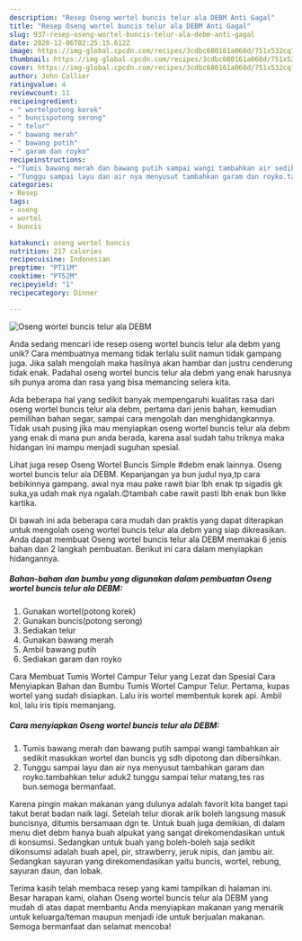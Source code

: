 ```yaml
---
description: "Resep Oseng wortel buncis telur ala DEBM Anti Gagal"
title: "Resep Oseng wortel buncis telur ala DEBM Anti Gagal"
slug: 937-resep-oseng-wortel-buncis-telur-ala-debm-anti-gagal
date: 2020-12-06T02:25:15.612Z
image: https://img-global.cpcdn.com/recipes/3cdbc680161a068d/751x532cq70/oseng-wortel-buncis-telur-ala-debm-foto-resep-utama.jpg
thumbnail: https://img-global.cpcdn.com/recipes/3cdbc680161a068d/751x532cq70/oseng-wortel-buncis-telur-ala-debm-foto-resep-utama.jpg
cover: https://img-global.cpcdn.com/recipes/3cdbc680161a068d/751x532cq70/oseng-wortel-buncis-telur-ala-debm-foto-resep-utama.jpg
author: John Collier
ratingvalue: 4
reviewcount: 11
recipeingredient:
- " wortelpotong korek"
- " buncispotong serong"
- " telur"
- " bawang merah"
- " bawang putih"
- " garam dan royko"
recipeinstructions:
- "Tumis bawang merah dan bawang putih sampai wangi tambahkan air sedikit masukkan wortel dan buncis yg sdh dipotong dan dibersihkan."
- "Tunggu sampai layu dan air nya menyusut tambahkan garam dan royko.tambahkan telur aduk2 tunggu sampai telur matang,tes ras bun.semoga bermanfaat."
categories:
- Resep
tags:
- oseng
- wortel
- buncis

katakunci: oseng wortel buncis 
nutrition: 217 calories
recipecuisine: Indonesian
preptime: "PT11M"
cooktime: "PT52M"
recipeyield: "1"
recipecategory: Dinner

---
```



![Oseng wortel buncis telur ala DEBM](https://img-global.cpcdn.com/recipes/3cdbc680161a068d/751x532cq70/oseng-wortel-buncis-telur-ala-debm-foto-resep-utama.jpg)

Anda sedang mencari ide resep oseng wortel buncis telur ala debm yang unik? Cara membuatnya memang tidak terlalu sulit namun tidak gampang juga. Jika salah mengolah maka hasilnya akan hambar dan justru cenderung tidak enak. Padahal oseng wortel buncis telur ala debm yang enak harusnya sih punya aroma dan rasa yang bisa memancing selera kita.

Ada beberapa hal yang sedikit banyak mempengaruhi kualitas rasa dari oseng wortel buncis telur ala debm, pertama dari jenis bahan, kemudian pemilihan bahan segar, sampai cara mengolah dan menghidangkannya. Tidak usah pusing jika mau menyiapkan oseng wortel buncis telur ala debm yang enak di mana pun anda berada, karena asal sudah tahu triknya maka hidangan ini mampu menjadi suguhan spesial.

Lihat juga resep Oseng Wortel Buncis Simple #debm enak lainnya. Oseng wortel buncis telur ala DEBM. Kepanjangan ya bun judul nya,tp cara bebikinnya gampang. awal nya mau pake rawit biar lbh enak tp sigadis gk suka,ya udah mak nya ngalah.😊tambah cabe rawit pasti lbh enak bun Ikke kartika.


Di bawah ini ada beberapa cara mudah dan praktis yang dapat diterapkan untuk mengolah oseng wortel buncis telur ala debm yang siap dikreasikan. Anda dapat membuat Oseng wortel buncis telur ala DEBM memakai 6 jenis bahan dan 2 langkah pembuatan. Berikut ini cara dalam menyiapkan hidangannya.

<!--inarticleads1-->

##### Bahan-bahan dan bumbu yang digunakan dalam pembuatan Oseng wortel buncis telur ala DEBM:

1. Gunakan  wortel(potong korek)
1. Gunakan  buncis(potong serong)
1. Sediakan  telur
1. Gunakan  bawang merah
1. Ambil  bawang putih
1. Sediakan  garam dan royko


Cara Membuat Tumis Wortel Campur Telur yang Lezat dan Spesial Cara Menyiapkan Bahan dan Bumbu Tumis Wortel Campur Telur. Pertama, kupas wortel yang sudah disiapkan. Lalu iris wortel membentuk korek api. Ambil kol, lalu iris tipis memanjang. 

<!--inarticleads2-->

##### Cara menyiapkan Oseng wortel buncis telur ala DEBM:

1. Tumis bawang merah dan bawang putih sampai wangi tambahkan air sedikit masukkan wortel dan buncis yg sdh dipotong dan dibersihkan.
1. Tunggu sampai layu dan air nya menyusut tambahkan garam dan royko.tambahkan telur aduk2 tunggu sampai telur matang,tes ras bun.semoga bermanfaat.


Karena pingin makan makanan yang dulunya adalah favorit kita banget tapi takut berat badan naik lagi. Setelah telur diorak arik boleh langsung masuk buncisnya, ditumis bersamaan dgn te. Untuk buah juga demikian, di dalam menu diet debm hanya buah alpukat yang sangat direkomendasikan untuk di konsumsi. Sedangkan untuk buah yang boleh-boleh saja sedikit dikonsumsi adalah buah apel, pir, strawberry, jeruk nipis, dan jambu air. Sedangkan sayuran yang direkomendasikan yaitu buncis, wortel, rebung, sayuran daun, dan lobak. 

Terima kasih telah membaca resep yang kami tampilkan di halaman ini. Besar harapan kami, olahan Oseng wortel buncis telur ala DEBM yang mudah di atas dapat membantu Anda menyiapkan makanan yang menarik untuk keluarga/teman maupun menjadi ide untuk berjualan makanan. Semoga bermanfaat dan selamat mencoba!

